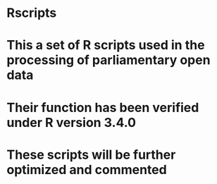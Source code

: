# Rscripts 
# This a set of R scripts used in the processing of parliamentary open data
# Their function has been verified under R version 3.4.0
# These scripts will be further optimized and commented 
